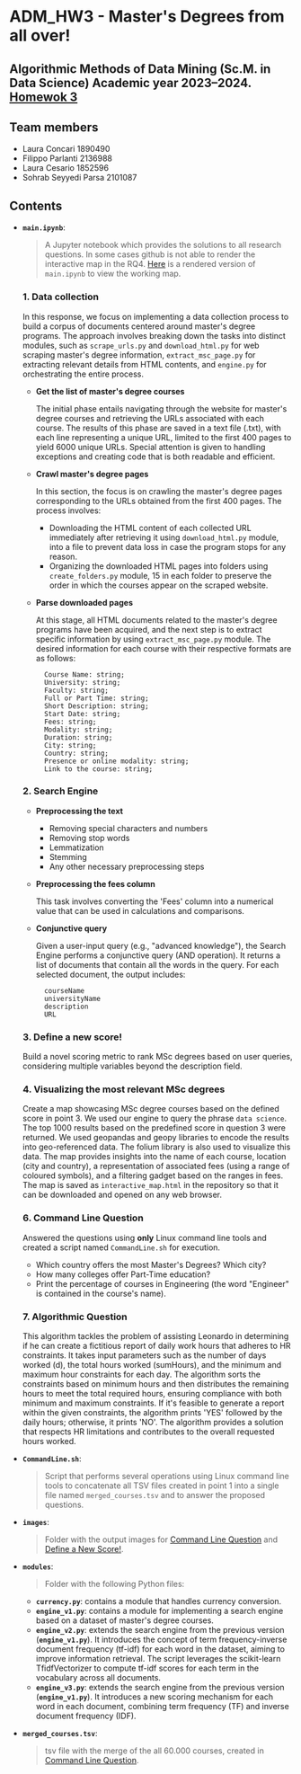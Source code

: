 # ADM_HW3 - Master's Degrees from all over!
Algorithmic Methods of Data Mining (Sc.M. in Data Science) Academic year 2023–2024. [Homewok 3](https://github.com/Sapienza-University-Rome/ADM/tree/master/2023/Homework_3)
---

## Team members
* Laura Concari 1890490
* Filippo Parlanti 2136988
* Laura Cesario 1852596
* Sohrab Seyyedi Parsa 2101087

## Contents
* __`main.ipynb`__: 
	> A Jupyter notebook which provides the solutions to all research questions.
	> In some cases github is not able to render the interactive map in the RQ4. [Here](https://nbviewer.org/github/lauraaconcari/ADM_HW3/blob/main/main.ipynb) is a rendered version of `main.ipynb` to view the working map.

    ### 1. Data collection

    In this response, we focus on implementing a data collection process to build a corpus of documents centered around master's degree programs. The approach involves breaking down the tasks into distinct modules, such as ```scrape_urls.py``` and ```download_html.py``` for web scraping master's degree information, ```extract_msc_page.py``` for extracting relevant details from HTML contents, and ```engine.py``` for orchestrating the entire process. 

    * **Get the list of master's degree courses**
    
        The initial phase entails navigating through the website for master's degree courses and retrieving the URLs associated with each course. The results of this phase are saved in a text file (.txt), with each line representing a unique URL, limited to the first 400 pages to yield 6000 unique URLs. Special attention is given to handling exceptions and creating code that is both readable and efficient.

    * **Crawl master's degree pages**

        In this section, the focus is on crawling the master's degree pages corresponding to the URLs obtained from the first 400 pages. The process involves:

        - Downloading the HTML content of each collected URL immediately after retrieving it using ```download_html.py``` module, into a file to prevent data loss in case the program stops for any reason.
        - Organizing the downloaded HTML pages into folders using ```create_folders.py``` module, 15 in each folder to preserve the order in which the courses appear on the scraped website.

    * **Parse downloaded pages** 

        At this stage, all HTML documents related to the master's degree programs have been acquired, and the next step is to extract specific information by using ```extract_msc_page.py``` module. The desired information for each course with their respective formats are as follows:

            Course Name: string;
            University: string; 
            Faculty: string; 
            Full or Part Time: string; 
            Short Description: string; 
            Start Date: string; 
            Fees: string; 
            Modality: string; 
            Duration: string; 
            City: string; 
            Country: string; 
            Presence or online modality: string; 
            Link to the course: string;

    ### 2. Search Engine
    * **Preprocessing the text**
        - Removing special characters and numbers
        - Removing stop words
        - Lemmatization
        - Stemming 
        - Any other necessary preprocessing steps

    * **Preprocessing the fees column** 

        This task involves converting the 'Fees' column into a numerical value that can be used in calculations and comparisons.

    * **Conjunctive query**

        Given a user-input query (e.g., "advanced knowledge"), the Search Engine performs a conjunctive query (AND operation). It returns a list of documents that contain all the words in the query. For each selected document, the output includes:

            courseName
            universityName
            description
            URL
    
    <a id="define-new-score"></a>
    ### 3. Define a new score!
    Build a novel scoring metric to rank MSc degrees based on user queries, considering multiple variables beyond the description field.
    
    ### 4. Visualizing the most relevant MSc degrees
    Create a map showcasing MSc degree courses based on the defined score in point 3. We used our engine to query the phrase ```data science```. The top 1000 results based on the predefined score in question 3 were returned. We used geopandas and geopy libraries to encode the results into geo-referenced data. The folium library is also used to visualize this data. The map provides insights into the name of each course, location (city and country), a representation of associated fees (using a range of coloured symbols), and a filtering gadget based on the ranges in fees. The map is saved as ```interactive_map.html``` in the repository so that it can be downloaded and opened on any web browser.

    <a id="command-line-question"></a>
    ### 6. Command Line Question
    Answered the questions using **only** Linux command line tools and created a script named ```CommandLine.sh``` for execution.

    - Which country offers the most Master's Degrees? Which city?
    - How many colleges offer Part-Time education?
    - Print the percentage of courses in Engineering (the word "Engineer" is contained in the course's name).

    ### 7. Algorithmic Question 
    This algorithm tackles the problem of assisting Leonardo in determining if he can create a fictitious report of daily work hours that adheres to HR constraints. It takes input parameters such as the number of days worked (d), the total hours worked (sumHours), and the minimum and maximum hour constraints for each day. The algorithm sorts the constraints based on minimum hours and then distributes the remaining hours to meet the total required hours, ensuring compliance with both minimum and maximum constraints. If it's feasible to generate a report within the given constraints, the algorithm prints 'YES' followed by the daily hours; otherwise, it prints 'NO'. The algorithm provides a solution that respects HR limitations and contributes to the overall requested hours worked.


* __`CommandLine.sh`__: 
    > Script that performs several operations using Linux command line tools to concatenate all TSV files created in point 1 into a single file named ```merged_courses.tsv``` and to answer the proposed questions. 


* __`images`__: 
    > Folder with the output images for [Command Line Question](#command-line-question) and  [Define a New Score!](#define-new-score).

* __`modules`__: 
    > Folder with the following Python files: 
    * __`currency.py`__: contains a module that handles currency conversion. 
    * __`engine_v1.py`__: contains a module for implementing a search engine based on a dataset of master's degree courses. 
    * __`engine_v2.py`__: extends the search engine from the previous version (__`engine_v1.py`__). It introduces the concept of term frequency-inverse document frequency (tf-idf) for each word in the dataset, aiming to improve information retrieval. The script leverages the scikit-learn TfidfVectorizer to compute tf-idf scores for each term in the vocabulary across all documents.
    * __`engine_v3.py`__: extends the search engine from the previous version (__`engine_v1.py`__). It introduces a new scoring mechanism for each word in each document, combining term frequency (TF) and inverse document frequency (IDF). 

* __`merged_courses.tsv`__: 
    > tsv file with the merge of the all 60.000 courses, created in [Command Line Question](#command-line-question). 
